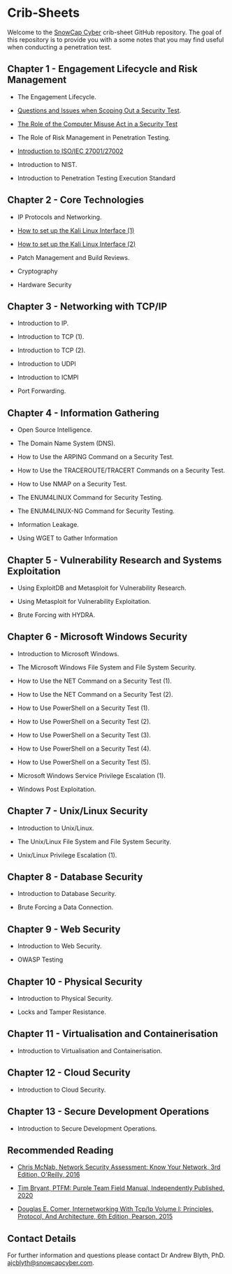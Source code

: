 # Crib-Sheets

Welcome to the [SnowCap Cyber](https://www.snowcapcyber.com) crib-sheet GitHub repository. The goal of this repository is to provide you with a some notes that you may find useful when conducting a penetration test.


## Chapter 1 - Engagement Lifecycle and Risk Management

* The Engagement Lifecycle.

* [Questions and Issues when Scoping Out a Security Test](https://github.com/snowcapcyber/CribSheets/blob/main/Scripts/Penitration%20Test%20Scoping%20Document%20Crib%20Sheet.pdf).

* [The Role of the Computer Misuse Act in a Security Test](https://github.com/snowcapcyber/CribSheets/blob/main/Scripts/The%20CMA%20Crib%20Sheet.pdf)

* The Role of Risk Management in Penetration Testing.

* [Introduction to ISO/IEC 27001/27002](https://github.com/snowcapcyber/CribSheets/blob/main/Scripts/Introduction%20to%20ISO2700%20Crib%20Sheet.pdf)

* Introduction to NIST.

* Introduction to Penetration Testing Execution Standard

## Chapter 2 - Core Technologies

* IP Protocols and Networking.

* [How to set up the Kali Linux Interface (1)](https://github.com/snowcapcyber/CribSheets-for-Penetration-Testing/blob/main/Scripts/Kali%20Network%20Configuration%20Crib%20Sheet%201.pdf)

* [How to set up the Kali Linux Interface (2)](https://github.com/snowcapcyber/CribSheets-for-Penetration-Testing/blob/main/Scripts/Kali%20Network%20Configuration%20Crib%20Sheet%202.pdf)

* Patch Management and Build Reviews.

* Cryptography

* Hardware Security

## Chapter 3 - Networking with TCP/IP

* Introduction to IP.

* Introduction to TCP (1).

* Introduction to TCP (2).

* Introduction to UDPl

* Introduction to ICMPl

* Port Forwarding.

## Chapter 4 - Information Gathering

* Open Source Intelligence.

* The Domain Name System (DNS).

* How to Use the ARPING Command on a Security Test.

* How to Use the TRACEROUTE/TRACERT Commands on a Security Test.

* How to Use NMAP on a Security Test.

* The ENUM4LINUX Command for Security Testing.

* The ENUM4LINUX-NG Command for Security Testing.

* Information Leakage.

* Using WGET to Gather Information

## Chapter 5 - Vulnerability Research and Systems Exploitation

* Using ExploitDB and Metasploit for Vulnerability Research.

* Using Metasploit for Vulnerability Exploitation.

* Brute Forcing with HYDRA.


## Chapter 6 - Microsoft Windows Security

* Introduction to Microsoft Windows.

* The Microsoft Windows File System and File System Security.

* How to Use the NET Command on a Security Test (1).

* How to Use the NET Command on a Security Test (2).

* How to Use PowerShell on a Security Test (1).

* How to Use PowerShell on a Security Test (2).

* How to Use PowerShell on a Security Test (3).

* How to Use PowerShell on a Security Test (4).

* How to Use PowerShell on a Security Test (5).

* Microsoft Windows Service Privilege Escalation (1).

* Windows Post Exploitation.


## Chapter 7 - Unix/Linux Security

* Introduction to Unix/Linux.

* The Unix/Linux File System and File System Security.

* Unix/Linux Privilege Escalation (1).

## Chapter 8 - Database Security

* Introduction to Database Security.

* Brute Forcing a Data Connection.

## Chapter 9 - Web Security

* Introduction to Web Security.

* OWASP Testing

## Chapter 10 - Physical Security

* Introduction to Physical Security.

* Locks and Tamper Resistance.

## Chapter 11 - Virtualisation and Containerisation

* Introduction to Virtualisation and Containerisation.

## Chapter 12 - Cloud Security

* Introduction to Cloud Security.

## Chapter 13 - Secure Development Operations

* Introduction to Secure Development Operations.

## Recommended Reading

* [Chris McNab, Network Security Assessment: Know Your Network, 3rd Edition, O'Reilly, 2016](https://www.amazon.co.uk/Network-Security-Assessment-Know-Your/dp/149191095X/ref=sr_1_1?crid=2RI4CBCKBC79C&keywords=network+security+assessment&qid=1657708066&sprefix=network+security+a%2Caps%2C63&sr=8-1)

* [Tim Bryant, PTFM: Purple Team Field Manual, Independently Published, 2020](https://www.amazon.co.uk/PTFM-Purple-Team-Field-Manual/dp/B08LJV1QCD/ref=sr_1_1?crid=BR8A8SAS3HCN&keywords=ptfm&qid=1657708194&sprefix=ptfm%2Caps%2C167&sr=8-1)

* [Douglas E. Comer, Internetworking With Tcp/Ip Volume I: Principles, Protocol, And Architecture, 6th Edition, Pearson, 2015](https://www.amazon.co.uk/Internetworking-Tcp-Ip-Principles-Architecture/dp/9332550107/ref=sr_1_2?qid=1657708327&refinements=p_27%3ADouglas+E.+Comer&s=books&sr=1-2&text=Douglas+E.+Comer)

## Contact Details

For further information and questions please contact Dr Andrew Blyth, PhD. <ajcblyth@snowcapcyber.com>.
